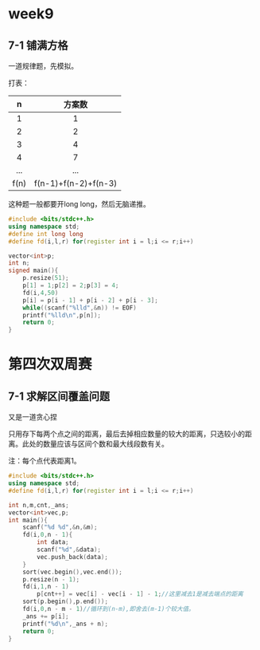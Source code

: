 # week9



## **7-1 铺满方格**

一道规律题，先模拟。

打表：

|  n   |        方案数        |
| :--: | :------------------: |
|  1   |          1           |
|  2   |          2           |
|  3   |          4           |
|  4   |          7           |
| ...  |         ...          |
| f(n) | f(n-1)+f(n-2)+f(n-3) |

这种题一般都要开long long，然后无脑递推。

```c++
#include <bits/stdc++.h>
using namespace std;
#define int long long
#define fd(i,l,r) for(register int i = l;i <= r;i++)

vector<int>p;
int n;
signed main(){
    p.resize(51);
    p[1] = 1;p[2] = 2;p[3] = 4;
    fd(i,4,50)
    p[i] = p[i - 1] + p[i - 2] + p[i - 3];
    while((scanf("%lld",&n)) != EOF)
    printf("%lld\n",p[n]);
    return 0;
}

```



# 第四次双周赛



## **7-1 求解区间覆盖问题**

又是一道贪心捏

只用存下每两个点之间的距离，最后去掉相应数量的较大的距离，只选较小的距离。此处的数量应该与区间个数和最大线段数有关。

注：每个点代表距离1。

```c++
#include <bits/stdc++.h>
using namespace std;
#define fd(i,l,r) for(register int i = l;i <= r;i++)

int n,m,cnt,_ans;
vector<int>vec,p;
int main(){
    scanf("%d %d",&n,&m);
    fd(i,0,n - 1){
        int data;
        scanf("%d",&data);
        vec.push_back(data);
    }
    sort(vec.begin(),vec.end());
    p.resize(n - 1);
    fd(i,1,n - 1)
        p[cnt++] = vec[i] - vec[i - 1] - 1;//这里减去1是减去端点的距离
    sort(p.begin(),p.end());
    fd(i,0,n - m - 1)//循环到(n-m),即舍去(m-1)个较大值。
    _ans += p[i];
    printf("%d\n",_ans + n);
    return 0;
}
```

